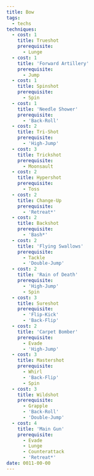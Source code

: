 ```yaml
---
title: Bow
tags:
  - techs
techniques:
  - cost: 1
    title: Trueshot
    prerequisite:
      - Lunge
  - cost: 1
    title: 'Forward Artillery'
    prerequisite:
      - Jump
  - cost: 1
    title: Spinshot
    prerequisite:
      - Spin
  - cost: 1
    title: 'Needle Shower'
    prerequisite:
      - 'Back-Roll'
  - cost: 2
    title: Tri-Shot
    prerequisite:
      - 'High-Jump'
  - cost: 3
    title: Trickshot
    prerequisite:
      - Moonsault
  - cost: 2
    title: Hypershot
    prerequisite:
      - Toss
  - cost: 2
    title: Change-Up
    prerequisite:
      - 'Retreat*'
  - cost: 2
    title: Backshot
    prerequisite:
      - 'Bash*'
  - cost: 2
    title: 'Flying Swallows'
    prerequisite:
      - Tackle
      - 'Double-Jump'
  - cost: 2
    title: 'Rain of Death'
    prerequisite:
      - 'High-Jump'
      - Spin
  - cost: 3
    title: Sureshot
    prerequisite:
      - 'Flip-Kick'
      - 'Back-Flip'
  - cost: 2
    title: 'Carpet Bomber'
    prerequisite:
      - Evade
      - 'High-Jump'
  - cost: 3
    title: Mastershot
    prerequisite:
      - Whirl
      - 'Back-Flip'
      - Spin
  - cost: 3
    title: Wildshot
    prerequisite:
      - Grapple
      - 'Back-Roll'
      - 'Double-Jump'
  - cost: 4
    title: 'Main Gun'
    prerequisite:
      - Evade
      - Lunge
      - Counterattack
      - 'Retreat*'
date: 0011-00-00
---
```

